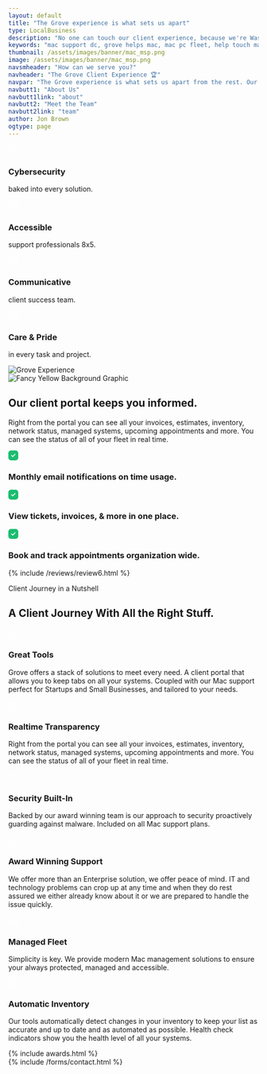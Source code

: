 ```yaml
---
layout: default
title: "The Grove experience is what sets us apart"
type: LocalBusiness
description: "No one can touch our client experience, because we're Washington DC's best Mac Support company for Digital Agencies, Creative Professionals & More!" 
keywords: "mac support dc, grove helps mac, mac pc fleet, help touch mac, touch mac support, mac support team, training strategy strategic, grove technologies, training strategic foundation, support documentation monitoring, proactive support offer, support offer proactive, offer proactive support, proactive support provide, support provide routine, infection proactive support, businesses sizes security, security tools asset, management security tools, fleet management security, staff augmentation security, system stability security, award winning security, augmentation security services"
thumbnail: /assets/images/banner/mac_msp.png
image: /assets/images/banner/mac_msp.png
navsmheader: "How can we serve you?"
navheader: "The Grove Client Experience 🏆"
navpar: "The Grove experience is what sets us apart from the rest. Our white glove service is for all clients not just the ones with the deepest pockets."
navbutt1: "About Us"
navbutt1link: "about"
navbutt2: "Meet the Team"
navbutt2link: "team"
author: Jon Brown
ogtype: page
---
```


<section class="py-20"><div class="container px-4 mx-auto">
  <div class="flex flex-wrap items-center -mx-4 -mb-8">
	<div class="w-full md:w-1/2 lg:w-1/4 px-4 mb-8 text-center">
	  <span class="flex items-center justify-center w-14 h-14 mb-8 mx-auto bg-teal-400 rounded-full">
		<svg width="18" height="21" viewbox="0 0 18 21" fill="none" xmlns="http://www.w3.org/2000/svg"><path fill-rule="evenodd" clip-rule="evenodd" d="M8.98444 19.606C8.98444 19.606 16.6564 17.283 16.6564 10.879C16.6564 4.474 16.9344 3.974 16.3194 3.358C15.7034 2.742 9.99044 0.75 8.98444 0.75C7.97844 0.75 2.26544 2.742 1.65044 3.358C1.03444 3.974 1.31244 4.474 1.31244 10.879C1.31244 17.283 8.98444 19.606 8.98444 19.606Z" stroke="white" stroke-width="1.5" stroke-linecap="round" stroke-linejoin="round"></path><path d="M6.38586 9.87463L8.27786 11.7696L12.1759 7.86963" stroke="white" stroke-width="1.5" stroke-linecap="round" stroke-linejoin="round"></path></svg></span>
	  <h3 class="mb-4 text-2xl font-semibold font-heading">Cybersecurity</h3>
	  <p class="text-xl text-black">baked into every solution.</p>
	</div>
	<div class="w-full md:w-1/2 lg:w-1/4 px-4 mb-8 text-center">
	  <span class="flex items-center justify-center w-14 h-14 mb-8 mx-auto bg-red-400 rounded-full">
		<svg width="22" height="22" viewbox="0 0 22 22" fill="none" xmlns="http://www.w3.org/2000/svg"><path fill-rule="evenodd" clip-rule="evenodd" d="M18.0714 18.0699C15.0152 21.1263 10.4898 21.7867 6.78642 20.074C6.23971 19.8539 5.79148 19.676 5.36537 19.676C4.17849 19.683 2.70117 20.8339 1.93336 20.067C1.16555 19.2991 2.31726 17.8206 2.31726 16.6266C2.31726 16.2004 2.14642 15.7602 1.92632 15.2124C0.212831 11.5096 0.874109 6.98269 3.93026 3.92721C7.8316 0.0244319 14.17 0.0244322 18.0714 3.9262C21.9797 7.83501 21.9727 14.1681 18.0714 18.0699Z" stroke="white" stroke-width="1.5" stroke-linecap="round" stroke-linejoin="round"></path><path d="M14.9393 11.413H14.9483" stroke="white" stroke-width="2" stroke-linecap="round" stroke-linejoin="round"></path><path d="M10.9304 11.413H10.9394" stroke="white" stroke-width="2" stroke-linecap="round" stroke-linejoin="round"></path><path d="M6.9214 11.413H6.9304" stroke="white" stroke-width="2" stroke-linecap="round" stroke-linejoin="round"></path></svg></span>
	  <h3 class="mb-4 text-2xl font-semibold font-heading">Accessible</h3>
	  <p class="text-xl text-black">support professionals 8x5.</p>
	</div>
	<div class="w-full md:w-1/2 lg:w-1/4 px-4 mb-8 text-center">
	  <span class="flex items-center justify-center w-14 h-14 mb-8 mx-auto bg-yellow-400 rounded-full">
		<svg width="20" height="20" viewbox="0 0 20 20" fill="none" xmlns="http://www.w3.org/2000/svg"><path d="M13.8325 6.17463L8.10904 11.9592L1.59944 7.88767C0.66675 7.30414 0.860765 5.88744 1.91572 5.57893L17.3712 1.05277C18.3373 0.769629 19.2326 1.67283 18.9456 2.642L14.3731 18.0868C14.0598 19.1432 12.6512 19.332 12.0732 18.3953L8.10601 11.9602" stroke="white" stroke-width="1.5" stroke-linecap="round" stroke-linejoin="round"></path></svg></span>
	  <h3 class="mb-4 text-2xl font-semibold font-heading">Communicative</h3>
	  <p class="text-xl text-black">client success team.</p>
	</div>
	<div class="w-full md:w-1/2 lg:w-1/4 px-4 mb-8 text-center">
	  <span class="flex items-center justify-center w-14 h-14 mb-8 mx-auto bg-red-400 rounded-full">
		<svg width="22" height="20" viewbox="0 0 22 20" fill="none" xmlns="http://www.w3.org/2000/svg"><path fill-rule="evenodd" clip-rule="evenodd" d="M1.87187 9.59832C0.798865 6.24832 2.05287 2.41932 5.56987 1.28632C7.41987 0.689322 9.46187 1.04132 10.9999 2.19832C12.4549 1.07332 14.5719 0.693322 16.4199 1.28632C19.9369 2.41932 21.1989 6.24832 20.1269 9.59832C18.4569 14.9083 10.9999 18.9983 10.9999 18.9983C10.9999 18.9983 3.59787 14.9703 1.87187 9.59832Z" stroke="white" stroke-width="1.5" stroke-linecap="round" stroke-linejoin="round"></path><path d="M15 4.70001C16.07 5.04601 16.826 6.00101 16.917 7.12201" stroke="white" stroke-width="1.5" stroke-linecap="round" stroke-linejoin="round"></path></svg></span>
	  <h3 class="mb-4 text-2xl font-semibold font-heading">Care &amp; Pride</h3>
	  <p class="text-xl text-black">in every task and project.</p>
	</div>
  </div>
</div>
</section>

<section class="relative pb-20 lg:py-20 border-t border-b"><img class="lg:absolute lg:top-0 lg:left-0 h-full w-full lg:w-5/12 mb-12 lg:mb-0 object-cover" src="{{ site.site_url }}/assets/images/services/experience/priscilla-du-preez-NjirplnVra8-unsplash.jpg" alt="Grove Experience"><div class="container px-4 mx-auto">
  <div class="w-full lg:w-7/12 lg:ml-auto">
	<img class="hidden xl:block xl:absolute ml-auto top-0 right-0 xl:mt-64" src="{{ site.site_url }}/assets/zeus-assets/icons/dots/yellow-dot-right-shield.svg" alt="Fancy Yellow Background Graphic"><div class="max-w-md lg:ml-20">
	  <h2 class="mb-6 lg:mb-10 text-4xl font-semibold font-heading">Our client portal keeps you informed.</h2>
	  <p class="mb-6 lg:mb-10 text-xl text-gray-500">Right from the portal you can see all your invoices, estimates, inventory, network status, managed systems, upcoming appointments and more. You can see the status of all of your fleet in real time.</p>
	  <div class="mb-10 border rounded-lg">
		<div class="flex p-4 border-b">
		  <svg class="mr-4 mt-1" width="20" height="20" viewbox="0 0 20 20" fill="none" xmlns="http://www.w3.org/2000/svg"><path fill-rule="evenodd" clip-rule="evenodd" d="M5.67 0H14.34C17.73 0 20 2.38 20 5.92V14.091C20 17.62 17.73 20 14.34 20H5.67C2.28 20 0 17.62 0 14.091V5.92C0 2.38 2.28 0 5.67 0ZM9.43 12.99L14.18 8.24C14.52 7.9 14.52 7.35 14.18 7C13.84 6.66 13.28 6.66 12.94 7L8.81 11.13L7.06 9.38C6.72 9.04 6.16 9.04 5.82 9.38C5.48 9.72 5.48 10.27 5.82 10.62L8.2 12.99C8.37 13.16 8.59 13.24 8.81 13.24C9.04 13.24 9.26 13.16 9.43 12.99Z" fill="#1abd6f"></path></svg><h3 class="font-semibold font-heading">Monthly email notifications on time usage.</h3>
		</div>
		<div class="flex p-4 border-b">
		  <svg class="mr-4 mt-1" width="20" height="20" viewbox="0 0 20 20" fill="none" xmlns="http://www.w3.org/2000/svg"><path fill-rule="evenodd" clip-rule="evenodd" d="M5.67 0H14.34C17.73 0 20 2.38 20 5.92V14.091C20 17.62 17.73 20 14.34 20H5.67C2.28 20 0 17.62 0 14.091V5.92C0 2.38 2.28 0 5.67 0ZM9.43 12.99L14.18 8.24C14.52 7.9 14.52 7.35 14.18 7C13.84 6.66 13.28 6.66 12.94 7L8.81 11.13L7.06 9.38C6.72 9.04 6.16 9.04 5.82 9.38C5.48 9.72 5.48 10.27 5.82 10.62L8.2 12.99C8.37 13.16 8.59 13.24 8.81 13.24C9.04 13.24 9.26 13.16 9.43 12.99Z" fill="#1abd6f"></path></svg><h3 class="font-semibold font-heading">View tickets, invoices, &amp; more  in one place.</h3>
		</div>
		<div class="flex p-4">
		  <svg class="mr-4 mt-1" width="20" height="20" viewbox="0 0 20 20" fill="none" xmlns="http://www.w3.org/2000/svg"><path fill-rule="evenodd" clip-rule="evenodd" d="M5.67 0H14.34C17.73 0 20 2.38 20 5.92V14.091C20 17.62 17.73 20 14.34 20H5.67C2.28 20 0 17.62 0 14.091V5.92C0 2.38 2.28 0 5.67 0ZM9.43 12.99L14.18 8.24C14.52 7.9 14.52 7.35 14.18 7C13.84 6.66 13.28 6.66 12.94 7L8.81 11.13L7.06 9.38C6.72 9.04 6.16 9.04 5.82 9.38C5.48 9.72 5.48 10.27 5.82 10.62L8.2 12.99C8.37 13.16 8.59 13.24 8.81 13.24C9.04 13.24 9.26 13.16 9.43 12.99Z" fill="#1abd6f"></path></svg><h3 class="font-semibold font-heading">Book and track appointments organization wide.</h3>
		</div>
	  </div>
	</div>
  </div>
</div>
</section>

{% include /reviews/review6.html %}

<section class="py-20 border-t border-b"><div class="container mx-auto px-4 -mb-60 lg:mb-0">
<div class="max-w-3xl mx-auto mb-12 lg:mb-16 text-center">
	<span class="text-xs font-semibold text-green-500">Client Journey in a Nutshell</span>
	<h2 class="mt-8 mb-10 text-4xl font-heading">A Client Journey With All the Right Stuff.</h2>
  </div>
  <div class="flex flex-wrap -mx-3">
	<div class="w-full md:w-1/2 lg:w-1/3 px-3 mb-6">
	  <div class="p-6 md:p-8 h-full border rounded-lg">
		<span class="flex-shrink-0 flex items-center justify-center w-16 h-16 mb-8 md:mb-12 bg-teal-400 rounded-full">
		  <svg width="18" height="21" viewbox="0 0 18 21" fill="none" xmlns="http://www.w3.org/2000/svg"><path fill-rule="evenodd" clip-rule="evenodd" d="M8.98457 19.606C8.98457 19.606 16.6566 17.283 16.6566 10.879C16.6566 4.474 16.9346 3.974 16.3196 3.358C15.7036 2.742 9.99057 0.75 8.98457 0.75C7.97857 0.75 2.26557 2.742 1.65057 3.358C1.03457 3.974 1.31257 4.474 1.31257 10.879C1.31257 17.283 8.98457 19.606 8.98457 19.606Z" stroke="white" stroke-width="1.5" stroke-linecap="round" stroke-linejoin="round"></path><path d="M6.38599 9.87463L8.27799 11.7696L12.176 7.86963" stroke="white" stroke-width="1.5" stroke-linecap="round" stroke-linejoin="round"></path></svg></span>
		<div>
		  <h3 class="mb-4 text-2xl font-semibold font-heading">Great Tools</h3>
		  <p class="text-base text-gray-500">Grove offers a stack of solutions to meet every need. A client portal that allows you to keep tabs on all your systems. Coupled with our Mac support perfect for Startups and Small Businesses, and tailored to your needs.</p>
		</div>
	  </div>
	</div>
	<div class="w-full md:w-1/2 lg:w-1/3 px-3 mb-6">
	  <div class="p-6 md:p-8 h-full border rounded-lg">
		<span class="flex-shrink-0 flex items-center justify-center w-16 h-16 mb-8 md:mb-12 bg-blue-400 rounded-full">
		  <svg width="20" height="20" viewbox="0 0 20 20" fill="none" xmlns="http://www.w3.org/2000/svg"><path fill-rule="evenodd" clip-rule="evenodd" d="M10 0.750122C15.108 0.750122 19.25 4.89112 19.25 10.0001C19.25 15.1081 15.108 19.2501 10 19.2501C4.891 19.2501 0.75 15.1081 0.75 10.0001C0.75 4.89112 4.891 0.750122 10 0.750122Z" stroke="white" stroke-width="1.5" stroke-linecap="round" stroke-linejoin="round"></path><path d="M9.99512 6.20422V10.6232" stroke="white" stroke-width="1.5" stroke-linecap="round" stroke-linejoin="round"></path><path d="M9.995 13.7961H10.005" stroke="white" stroke-width="2" stroke-linecap="round" stroke-linejoin="round"></path></svg></span>
		<div>
		  <h3 class="mb-4 text-2xl font-semibold font-heading">Realtime Transparency</h3>
		  <p class="text-base text-gray-500">Right from the portal you can see all your invoices, estimates, inventory, network status, managed systems, upcoming appointments and more. You can see the status of all of your fleet in real time.</p>
		</div>
	  </div>
	</div>
	<div class="w-full md:w-1/2 lg:w-1/3 px-3 mb-6">
	  <div class="p-6 md:p-8 h-full border rounded-lg">
		<span class="flex-shrink-0 flex items-center justify-center w-16 h-16 mb-8 md:mb-12 bg-red-400 rounded-full">
		  <svg width="18" height="20" viewbox="0 0 18 20" fill="none" xmlns="http://www.w3.org/2000/svg"><path d="M13.4235 7.4478V5.3008C13.4235 2.7878 11.3855 0.7498 8.87249 0.7498C6.35949 0.7388 4.31349 2.7668 4.30249 5.2808V5.3008V7.4478" stroke="white" stroke-width="1.5" stroke-linecap="round" stroke-linejoin="round"></path><path fill-rule="evenodd" clip-rule="evenodd" d="M12.6832 19.2496H5.04224C2.94824 19.2496 1.25024 17.5526 1.25024 15.4576V11.1686C1.25024 9.07359 2.94824 7.37659 5.04224 7.37659H12.6832C14.7772 7.37659 16.4752 9.07359 16.4752 11.1686V15.4576C16.4752 17.5526 14.7772 19.2496 12.6832 19.2496Z" stroke="white" stroke-width="1.5" stroke-linecap="round" stroke-linejoin="round"></path><path d="M8.86304 12.2028V14.4238" stroke="white" stroke-width="1.5" stroke-linecap="round" stroke-linejoin="round"></path></svg></span>
		<div>
		  <h3 class="mb-4 text-2xl font-semibold font-heading">Security Built-In</h3>
		  <p class="text-base text-gray-500">Backed by our award winning team is our approach to security proactively guarding against malware. Included on all Mac support plans.</p>
		</div>
	  </div>
	</div>
	<div class="w-full md:w-1/2 lg:w-1/3 px-3 mb-6 lg:mb-0">
	  <div class="p-6 md:p-8 h-full border rounded-lg">
		<span class="flex-shrink-0 flex items-center justify-center w-16 h-16 mb-8 md:mb-12 bg-orange-400 rounded-full">
		  <svg width="22" height="20" viewbox="0 0 22 20" fill="none" xmlns="http://www.w3.org/2000/svg"><path d="M16.9026 6.8512L12.4593 10.4642C11.6198 11.1302 10.4387 11.1302 9.59919 10.4642L5.11841 6.8512" stroke="white" stroke-width="1.5" stroke-linecap="round" stroke-linejoin="round"></path><path fill-rule="evenodd" clip-rule="evenodd" d="M15.9089 19C18.9502 19.0084 21 16.5095 21 13.4384V6.57001C21 3.49883 18.9502 1 15.9089 1H6.09114C3.04979 1 1 3.49883 1 6.57001V13.4384C1 16.5095 3.04979 19.0084 6.09114 19H15.9089Z" stroke="white" stroke-width="1.5" stroke-linecap="round" stroke-linejoin="round"></path></svg></span>
		<div>
		  <h3 class="mb-4 text-2xl font-semibold font-heading">Award Winning Support</h3>
		  <p class="text-base text-gray-500">We offer more than an Enterprise solution, we offer peace of mind. IT and technology problems can crop up at any time and when they do rest assured we either already know about it or we are prepared to handle the issue quickly. </p>
		</div>
	  </div>
	</div>
	<div class="w-full md:w-1/2 lg:w-1/3 px-3 mb-6 lg:mb-0">
	  <div class="p-6 md:p-8 h-full border rounded-lg">
		<span class="flex-shrink-0 flex items-center justify-center w-16 h-16 mb-8 md:mb-12 bg-yellow-400 rounded-full">
		  <svg width="24" height="20" viewbox="0 0 24 20" fill="none" xmlns="http://www.w3.org/2000/svg"><path d="M22.5 10.8055H1.5" stroke="white" stroke-width="1.5" stroke-linecap="round" stroke-linejoin="round"></path><path d="M20.6299 6.5951V5.0821C20.6299 3.0211 18.9589 1.3501 16.8969 1.3501H15.6919" stroke="white" stroke-width="1.5" stroke-linecap="round" stroke-linejoin="round"></path><path d="M3.37012 6.5951V5.0821C3.37012 3.0211 5.04112 1.3501 7.10312 1.3501H8.33912" stroke="white" stroke-width="1.5" stroke-linecap="round" stroke-linejoin="round"></path><path d="M20.6299 10.8046V14.8786C20.6299 16.9406 18.9589 18.6116 16.8969 18.6116H15.6919" stroke="white" stroke-width="1.5" stroke-linecap="round" stroke-linejoin="round"></path><path d="M3.37012 10.8046V14.8786C3.37012 16.9406 5.04112 18.6116 7.10312 18.6116H8.33912" stroke="white" stroke-width="1.5" stroke-linecap="round" stroke-linejoin="round"></path></svg></span>
		<div>
		  <h3 class="mb-4 text-2xl font-semibold font-heading">Managed Fleet</h3>
		  <p class="text-base text-gray-500">Simplicity is key. We provide modern Mac management solutions to ensure your always protected, managed and accessible.</p>
		</div>
	  </div>
	</div>
	<div class="w-full md:w-1/2 lg:w-1/3 px-3 mb-6 lg:mb-0">
	  <div class="p-6 md:p-8 h-full border rounded-lg">
		<span class="flex-shrink-0 flex items-center justify-center w-16 h-16 mb-8 md:mb-12 bg-gray-900 rounded-full">
		  <svg width="22" height="18" viewbox="0 0 22 18" fill="none" xmlns="http://www.w3.org/2000/svg"><path d="M16.8877 7.89673C18.2827 7.70073 19.3567 6.50473 19.3597 5.05573C19.3597 3.62773 18.3187 2.44373 16.9537 2.21973" stroke="white" stroke-width="1.5" stroke-linecap="round" stroke-linejoin="round"></path><path d="M18.7285 11.2502C20.0795 11.4522 21.0225 11.9252 21.0225 12.9002C21.0225 13.5712 20.5785 14.0072 19.8605 14.2812" stroke="white" stroke-width="1.5" stroke-linecap="round" stroke-linejoin="round"></path><path fill-rule="evenodd" clip-rule="evenodd" d="M10.8867 11.6638C7.67273 11.6638 4.92773 12.1508 4.92773 14.0958C4.92773 16.0398 7.65573 16.5408 10.8867 16.5408C14.1007 16.5408 16.8447 16.0588 16.8447 14.1128C16.8447 12.1668 14.1177 11.6638 10.8867 11.6638Z" stroke="white" stroke-width="1.5" stroke-linecap="round" stroke-linejoin="round"></path><path fill-rule="evenodd" clip-rule="evenodd" d="M10.8869 8.88788C12.9959 8.88788 14.7059 7.17888 14.7059 5.06888C14.7059 2.95988 12.9959 1.24988 10.8869 1.24988C8.7779 1.24988 7.0679 2.95988 7.0679 5.06888C7.0599 7.17088 8.7569 8.88088 10.8589 8.88788H10.8869Z" stroke="white" stroke-width="1.5" stroke-linecap="round" stroke-linejoin="round"></path><path d="M4.88484 7.89673C3.48884 7.70073 2.41584 6.50473 2.41284 5.05573C2.41284 3.62773 3.45384 2.44373 4.81884 2.21973" stroke="white" stroke-width="1.5" stroke-linecap="round" stroke-linejoin="round"></path><path d="M3.044 11.2502C1.693 11.4522 0.75 11.9252 0.75 12.9002C0.75 13.5712 1.194 14.0072 1.912 14.2812" stroke="white" stroke-width="1.5" stroke-linecap="round" stroke-linejoin="round"></path></svg></span>
		<div>
		  <h3 class="mb-4 text-2xl font-semibold font-heading">Automatic Inventory</h3>
		  <p class="text-base text-gray-500">Our tools automatically detect changes in your inventory to keep your list as accurate and up to date and as automated as possible. Health check indicators show you the health level of all your systems.</p>
		</div>
	  </div>
	</div>
  </div>
</div>
</section>


{% include awards.html %}  
{% include /forms/contact.html %}